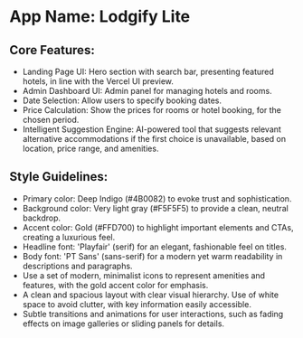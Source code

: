 # **App Name**: Lodgify Lite

## Core Features:

- Landing Page UI: Hero section with search bar, presenting featured hotels, in line with the Vercel UI preview.
- Admin Dashboard UI: Admin panel for managing hotels and rooms.
- Date Selection: Allow users to specify booking dates.
- Price Calculation: Show the prices for rooms or hotel booking, for the chosen period.
- Intelligent Suggestion Engine: AI-powered tool that suggests relevant alternative accommodations if the first choice is unavailable, based on location, price range, and amenities. 

## Style Guidelines:

- Primary color: Deep Indigo (#4B0082) to evoke trust and sophistication.
- Background color: Very light gray (#F5F5F5) to provide a clean, neutral backdrop.
- Accent color: Gold (#FFD700) to highlight important elements and CTAs, creating a luxurious feel.
- Headline font: 'Playfair' (serif) for an elegant, fashionable feel on titles.
- Body font: 'PT Sans' (sans-serif) for a modern yet warm readability in descriptions and paragraphs.
- Use a set of modern, minimalist icons to represent amenities and features, with the gold accent color for emphasis.
- A clean and spacious layout with clear visual hierarchy. Use of white space to avoid clutter, with key information easily accessible.
- Subtle transitions and animations for user interactions, such as fading effects on image galleries or sliding panels for details.
